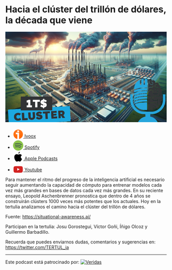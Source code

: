 # Hacia el clúster del trillón de dólares, la década que viene

![](res/2024-06-28-13-44-48.png)

- [<img src="../../../res/ivoox-icon-256.webp" alt="ivoox_logo" width="32" style="position: relative; top: 5px;"> Ivoox](https://go.ivoox.com/rf/131638117)
- [<img src="../../../res/spotify-icon-256.webp" alt="spotify_logo" width="32" style="position: relative; top: 5px;"> Spotify](https://open.spotify.com/episode/6j9wmXZ9FYxFbEt1v5EAdV?si=OhnHoRs_SNq5aaR-J3jTTA)
- [<img src="../../../res/apple-icon-256.webp" alt="apple_logo" width="32" style="position: relative; top: 5px;"> Apple Podcasts](https://open.spotify.com/episode/6j9wmXZ9FYxFbEt1v5EAdV?si=OhnHoRs_SNq5aaR-J3jTTA)
- [<img src="../../../res/youtube-icon-256.png" alt="youtube_logo" width="32" style="position: relative; top: 10px;"> Youtube](https://youtu.be/ld12i186zHw)

Para mantener el ritmo del progreso de la inteligencia artificial es necesario seguir aumentando
la capacidad de cómputo para entrenar modelos cada vez más grandes en bases de datos
cada vez más grandes. En su reciente ensayo, Leopold Aschenbrenner pronostica que dentro de 4
años se construirán clústers 1000 veces más potentes que los actuales. Hoy en la tertulia
analizamos el camino hacia el clúster del trillón de dólares.

Fuente: https://situational-awareness.ai/

Participan en la tertulia: Josu Gorostegui, Víctor Goñi, Íñigo Olcoz y Guillermo Barbadillo.

Recuerda que puedes enviarnos dudas, comentarios y sugerencias en: https://twitter.com/TERTUL_ia

---

Este podcast está patrocinado por:  [<img src="https://veridas.com/wp-content/uploads/2021/08/VERIDAS-logo-azul-coral-rgb-592x131-1.png.webp" alt="Veridas" width="64" style="position: relative; top: 0px;">](https://veridas.com/)
